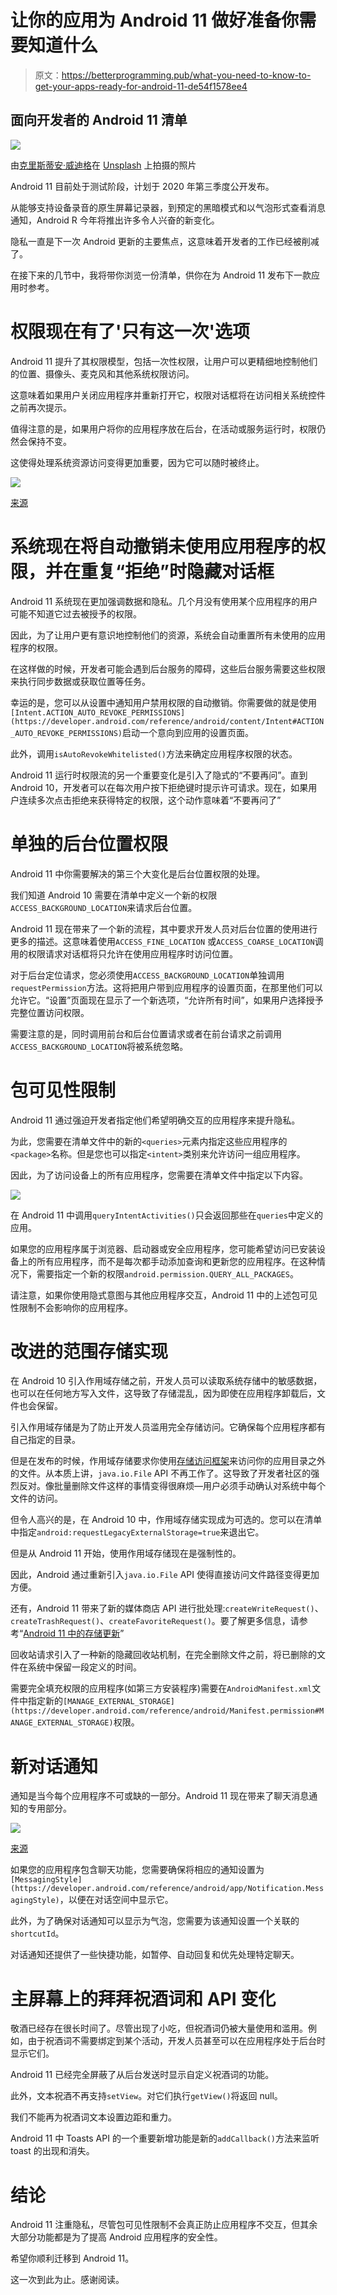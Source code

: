 # 让你的应用为 Android 11 做好准备你需要知道什么

> 原文：<https://betterprogramming.pub/what-you-need-to-know-to-get-your-apps-ready-for-android-11-de54f1578ee4>

## 面向开发者的 Android 11 清单

![](img/d807bb36ee5e04f2a65437fa9e4939d1.png)

由[克里斯蒂安·威迪格](https://unsplash.com/@christianw?utm_source=medium&utm_medium=referral)在 [Unsplash](https://unsplash.com?utm_source=medium&utm_medium=referral) 上拍摄的照片

Android 11 目前处于测试阶段，计划于 2020 年第三季度公开发布。

从能够支持设备录音的原生屏幕记录器，到预定的黑暗模式和以气泡形式查看消息通知，Android R 今年将推出许多令人兴奋的新变化。

隐私一直是下一次 Android 更新的主要焦点，这意味着开发者的工作已经被削减了。

在接下来的几节中，我将带你浏览一份清单，供你在为 Android 11 发布下一款应用时参考。

# 权限现在有了'**只有这一次'选项**

Android 11 提升了其权限模型，包括一次性权限，让用户可以更精细地控制他们的位置、摄像头、麦克风和其他系统权限访问。

这意味着如果用户关闭应用程序并重新打开它，权限对话框将在访问相关系统控件之前再次提示。

值得注意的是，如果用户将你的应用程序放在后台，在活动或服务运行时，权限仍然会保持不变。

这使得处理系统资源访问变得更加重要，因为它可以随时被终止。

![](img/0436b56930f756606b20552a9e20c7c8.png)

[来源](https://developer.android.com/preview/privacy/location)

# 系统现在将自动撤销未使用应用程序的权限，并在重复“拒绝”时隐藏对话框

Android 11 系统现在更加强调数据和隐私。几个月没有使用某个应用程序的用户可能不知道它过去被授予的权限。

因此，为了让用户更有意识地控制他们的资源，系统会自动重置所有未使用的应用程序的权限。

在这样做的时候，开发者可能会遇到后台服务的障碍，这些后台服务需要这些权限来执行同步数据或获取位置等任务。

幸运的是，您可以从设置中通知用户禁用权限的自动撤销。你需要做的就是使用`[Intent.ACTION_AUTO_REVOKE_PERMISSIONS](https://developer.android.com/reference/android/content/Intent#ACTION_AUTO_REVOKE_PERMISSIONS)`启动一个意向到应用的设置页面。

此外，调用`isAutoRevokeWhitelisted()`方法来确定应用程序权限的状态。

Android 11 运行时权限流的另一个重要变化是引入了隐式的“不要再问”。直到 Android 10，开发者可以在每次用户按下拒绝键时提示许可请求。现在，如果用户连续多次点击拒绝来获得特定的权限，这个动作意味着“不要再问了”

# 单独的后台位置权限

Android 11 中你需要解决的第三个大变化是后台位置权限的处理。

我们知道 Android 10 需要在清单中定义一个新的权限`ACCESS_BACKGROUND_LOCATION`来请求后台位置。

Android 11 现在带来了一个新的流程，其中要求开发人员对后台位置的使用进行更多的描述。这意味着使用`ACCESS_FINE_LOCATION` 或`ACCESS_COARSE_LOCATION`调用的权限请求对话框将只允许在使用应用程序时访问位置。

对于后台定位请求，您必须使用`ACCESS_BACKGROUND_LOCATION`单独调用`requestPermission`方法。这将把用户带到应用程序的设置页面，在那里他们可以允许它。“设置”页面现在显示了一个新选项，“允许所有时间”，如果用户选择授予完整位置访问权限。

需要注意的是，同时调用前台和后台位置请求或者在前台请求之前调用`ACCESS_BACKGROUND_LOCATION`将被系统忽略。

# 包可见性限制

Android 11 通过强迫开发者指定他们希望明确交互的应用程序来提升隐私。

为此，您需要在清单文件中的新的`<queries>`元素内指定这些应用程序的`<package>`名称。但是您也可以指定`<intent>`类别来允许访问一组应用程序。

因此，为了访问设备上的所有应用程序，您需要在清单文件中指定以下内容。

![](img/2a4661f4a09d00290e02a03ef29f86ea.png)

在 Android 11 中调用`queryIntentActivities()`只会返回那些在`queries`中定义的应用。

如果您的应用程序属于浏览器、启动器或安全应用程序，您可能希望访问已安装设备上的所有应用程序，而不是每次都手动添加查询和更新您的应用程序。在这种情况下，需要指定一个新的权限`android.permission.QUERY_ALL_PACKAGES`。

请注意，如果你使用隐式意图与其他应用程序交互，Android 11 中的上述包可见性限制不会影响你的应用程序。

# 改进的范围存储实现

在 Android 10 引入作用域存储之前，开发人员可以读取系统存储中的敏感数据，也可以在任何地方写入文件，这导致了存储混乱，因为即使在应用程序卸载后，文件也会保留。

引入作用域存储是为了防止开发人员滥用完全存储访问。它确保每个应用程序都有自己指定的目录。

但是在发布的时候，作用域存储要求你使用[存储访问框架](https://developer.android.com/guide/topics/providers/document-provider)来访问你的应用目录之外的文件。从本质上讲，`java.io.File` API 不再工作了。这导致了开发者社区的强烈反对。像批量删除文件这样的事情变得很麻烦—用户必须手动确认对系统中每个文件的访问。

但令人高兴的是，在 Android 10 中，作用域存储实现成为可选的。您可以在清单中指定`android:requestLegacyExternalStorage=true`来退出它。

但是从 Android 11 开始，使用作用域存储现在是强制性的。

因此，Android 通过重新引入`java.io.File` API 使得直接访问文件路径变得更加方便。

还有，Android 11 带来了新的媒体商店 API 进行批处理:`createWriteRequest()`、`createTrashRequest()`、`createFavoriteRequest()`。要了解更多信息，请参考“[Android 11 中的存储更新](https://developer.android.com/preview/privacy/storage)”

回收站请求引入了一种新的隐藏回收站机制，在完全删除文件之前，将已删除的文件在系统中保留一段定义的时间。

需要完全填充权限的应用程序(如第三方安装程序)需要在`AndroidManifest.xml`文件中指定新的`[MANAGE_EXTERNAL_STORAGE](https://developer.android.com/reference/android/Manifest.permission#MANAGE_EXTERNAL_STORAGE)`权限。

# 新对话通知

通知是当今每个应用程序不可或缺的一部分。Android 11 现在带来了聊天消息通知的专用部分。

![](img/46dad2a14639c41bfcf2d924bf1e26b5.png)

[来源](https://developer.android.com/preview/features/conversations)

如果您的应用程序包含聊天功能，您需要确保将相应的通知设置为`[MessagingStyle](https://developer.android.com/reference/android/app/Notification.MessagingStyle)`，以便在对话空间中显示它。

此外，为了确保对话通知可以显示为气泡，您需要为该通知设置一个关联的`shortcutId`。

对话通知还提供了一些快捷功能，如暂停、自动回复和优先处理特定聊天。

# 主屏幕上的拜拜祝酒词和 API 变化

敬酒已经存在很长时间了。尽管出现了小吃，但祝酒词仍被大量使用和滥用。例如，由于祝酒词不需要绑定到某个活动，开发人员甚至可以在应用程序处于后台时显示它们。

Android 11 已经完全屏蔽了从后台发送时显示自定义祝酒词的功能。

此外，文本祝酒不再支持`setView`。对它们执行`getView()`将返回 null。

我们不能再为祝酒词文本设置边距和重力。

Android 11 中 Toasts API 的一个重要新增功能是新的`addCallback()`方法来监听 toast 的出现和消失。

# 结论

Android 11 注重隐私，尽管包可见性限制不会真正防止应用程序不交互，但其余大部分功能都是为了提高 Android 应用程序的安全性。

希望你顺利迁移到 Android 11。

这一次到此为止。感谢阅读。